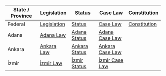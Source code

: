 | State / Province | Legislation                                 | Status                             | Case Law                                      | Constitution                               |
|------------------|---------------------------------------------|------------------------------------|----------------------------------------------|-------------------------------------------|
| Federal          | [Legislation](https://www.mevzuat.gov.tr/)  | [Status](https://www.tbmm.gov.tr/) | [Case Law](https://www.anayasa.gov.tr/EN/)   | [Constitution](https://www.anayasa.gov.tr/)|
| Adana            | [Adana Law](https://www.adana.gov.tr/mevzuat)| [Adana Status](https://www.adana.gov.tr/duyurular)| [Adana Case Law](https://www.adana.idare.gov.tr/)||
| Ankara           | [Ankara Law](https://www.ankara.gov.tr/mevzuat)| [Ankara Status](https://www.ankara.gov.tr/duyurular)| [Ankara Case Law](https://www.ankara.idare.gov.tr/)||
| İzmir            | [İzmir Law](https://www.izmir.gov.tr/mevzuat)| [İzmir Status](https://www.izmir.gov.tr/duyurular)| [İzmir Case Law](https://www.izmir.idare.gov.tr/)||
